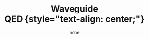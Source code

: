 ---
title: '#### Waveguide <br> QED {style="text-align: center;"}'
date: none
type: landing
tags:
  - wqed
# Your landing page sections - add as many different content blocks as you like

sections:
  - block: myhero
    content:
      title: Waveguide QED
      image:
        # Reference an image in your `assets/media/` folder
        filename: wqed.jpg
      # Add your Hero text here
      cta_note:
        label: >-
          <div style="text-shadow: none;"><a class="github-button" href="../../research_lines" data-icon="octicon-star"   data-size="large" data-show-count="true" aria-label="Star">Back</a></div>
      # Add your Hero text here
      text: |-
          <br>
          Modifying the electromagnetic field can deeply affect atom-photon interactions, leading to spectacular effects such as the emission and full reabsorption of a photon in a cavity, a longstanding effect of quantum optics. Current technology, e.g. through fabrication of arrays of coupled cavities, today allows to constrain the field within structures of unprecedented geometry such as waveguides or 2D lattices. Also, artificial atoms interacting non-locally with the field are now available in the lab, which breaks the traditional electric dipole approximation. These developments are opening up an entirely new chapter of quantum optics with both fundamental and applicative implications, concerning in particular the implementation of quantum information processing tasks. 
          Currently, at Qunipa we are especially interested in unveiling unprecedented atom-photon interactions phenomena that occur in electromagnetic environments with tailored topological and/or non-Hermitian properties, whose experimental observation is yet within reach or not far-fetched with current setups. (Picture: atom dressed by an orbiting photon in the photonic Haldane model)
    design:
      # Choose an optional background color, gradient, image, or video
      background:
        gradient_end: '#FFFFFF'
        gradient_start: '#FFFFFF'
        text_color_light: false
---